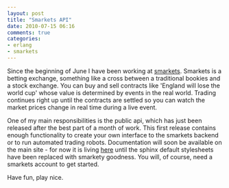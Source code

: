 ```yaml
---
layout: post
title: "Smarkets API"
date: 2010-07-15 06:16
comments: true
categories:
- erlang
- smarkets
---
```


Since the beginning of June I have been working at [smarkets](http://smarkets.com). Smarkets is a betting exchange, something like a cross between a traditional bookies and a stock exchange. You can buy and sell contracts like 'England will lose the world cup' whose value is determined by events in the real world. Trading continues right up until the contracts are settled so you can watch the market prices change in real time during a live event.

One of my main responsibilities is the public api, which has just been released after the best part of a month of work. This first release contains enough functionality to create your own interface to the smarkets backend or to run automated trading robots. Documentation will soon be available on the main site - for now it is living [here](http://smarkets.com/api/documentation/) until the sphinx default stylesheets have been replaced with smarkety goodness. You will, of course, need a smarkets account to get started.

Have fun, play nice.
